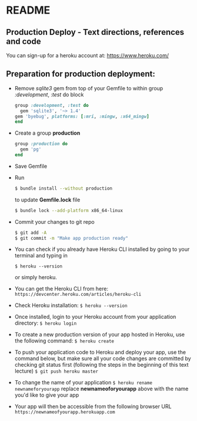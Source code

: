 # README

## Production Deploy - Text directions, references and code
You can sign-up for a heroku account at: https://www.heroku.com/

## Preparation for production deployment:

* Remove *sqlite3* gem from top of your Gemfile to within group *:development*, :*test* do block

	```ruby
	group :development, :test do
  	  gem 'sqlite3', '~> 1.4'
  	gem 'byebug', platforms: [:mri, :mingw, :x64_mingw]
	end
	```

* Create a group **production**

	```ruby
	group :production do
	  gem 'pg'
	end
	```

* Save Gemfile

* Run

	```bash
	$ bundle install --without production
	```

	to update **Gemfile.lock** file

	```bash
	$ bundle lock --add-platform x86_64-linux
	```
		
* Commit your changes to git repo

	```bash
	$ git add -A
	$ git commit -m "Make app production ready"
	```

* You can check if you already have Heroku CLI installed by going to your terminal and typing in
 
	`$ heroku --version` 
	
	or simply heroku.

* You can get the Heroku CLI from here: `https://devcenter.heroku.com/articles/heroku-cli`

* Check Heroku installation: 
`$ heroku --version`

* Once installed, login to your Heroku account from your application directory:
`$ heroku login`

* To create a new production version of your app hosted in Heroku, use the following command:
`$ heroku create`

* To push your application code to Heroku and deploy your app, use the command below, but make sure all your code changes are committed by checking git status first (following the steps in the beginning of this text lecture)
`$ git push heroku master`

* To change the name of your application
`$ heroku rename newnameforyourapp`
replace **newnameoforyourapp** above with the name you'd like to give your app

* Your app will then be accessible from the following browser URL
  `https://newnameofyourapp.herokuapp.com`